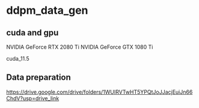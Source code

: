 # ddpm_data_gen

## cuda and gpu
NVIDIA GeForce RTX 2080 Ti
NVIDIA GeForce GTX 1080 Ti

cuda_11.5

## Data preparation
https://drive.google.com/drive/folders/1WUIRVTwHT5YPQtJoJJacjEuiJn66ChdV?usp=drive_link


